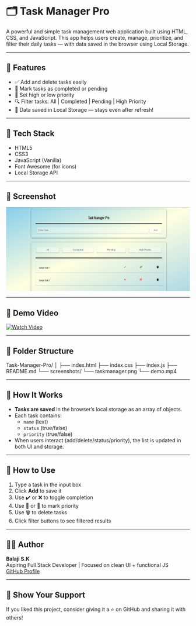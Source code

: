 # 🗂️ Task Manager Pro

A powerful and simple task management web application built using HTML, CSS, and JavaScript. This app helps users create, manage, prioritize, and filter their daily tasks — with data saved in the browser using Local Storage.

---

## 🚀 Features

- ✅ Add and delete tasks easily  
- 📌 Mark tasks as completed or pending  
- 🔼 Set high or low priority  
- 🔍 Filter tasks: All | Completed | Pending | High Priority  
- 💾 Data saved in Local Storage — stays even after refresh!

---

## 🔧 Tech Stack

- HTML5  
- CSS3  
- JavaScript (Vanilla)  
- Font Awesome (for icons)  
- Local Storage API

---

## 📸 Screenshot

![Screenshot](screenshots/taskmanager.png)

---

## 🎥 Demo Video

[![Watch Video](https://img.youtube.com/vi/CGNJDYel8Lo/0.jpg)](https://youtu.be/CGNJDYel8Lo)

---

## 📂 Folder Structure

Task-Manager-Pro/
│
├── index.html
├── index.css
├── index.js
├── README.md
└── screenshots/
    └── taskmanager.png
    └── demo.mp4


---

## 🧠 How It Works

- **Tasks are saved** in the browser’s local storage as an array of objects.
- Each task contains:
  - `name` (text)
  - `status` (true/false)
  - `priority` (true/false)
- When users interact (add/delete/status/priority), the list is updated in both UI and storage.

---

## 📌 How to Use

1. Type a task in the input box  
2. Click **Add** to save it  
3. Use ✔️ or ❌ to toggle completion  
4. Use 🔺 or 🔻 to mark priority  
5. Use 🗑️ to delete tasks  
6. Click filter buttons to see filtered results

---

## 👨‍💻 Author

**Balaji S.K**  
Aspiring Full Stack Developer | Focused on clean UI + functional JS  
[GitHub Profile](https://github.com/Balaji-keh06)

---

## 🌟 Show Your Support

If you liked this project, consider giving it a ⭐ on GitHub and sharing it with others!
